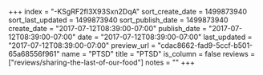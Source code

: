 +++
index = "-KSgRF2fI3X93Sxn2DqA"
sort_create_date = 1499873940
sort_last_updated = 1499873940
sort_publish_date = 1499873940
create_date = "2017-07-12T08:39:00-07:00"
publish_date = "2017-07-12T08:39:00-07:00"
date = "2017-07-12T08:39:00-07:00"
last_updated = "2017-07-12T08:39:00-07:00"
preview_url = "cdac8662-fad9-5ccf-b501-65a68556f961"
name = "PTSD"
title = "PTSD"
is_column = false
reviews = ["reviews/sharing-the-last-of-our-food"]
notes = ""
+++

